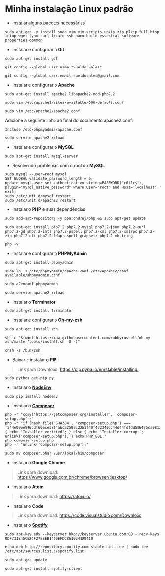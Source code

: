 # Minha instalação Linux padrão


* Instalar alguns pacotes necessárias

```shell
sudo apt-get -y install sudo vim vim-scripts unzip zip p7zip-full htop iotop wget lynx curl locate ssh nano build-essential software-properties-common
```

* Instalar e configurar o **Git**

```shell
sudo apt-get install git

git config --global user.name "Sueldo Sales"

git config --global user.email sueldosales@gmail.com
```

* Instalar e configurar o **Apache**

```shell
sudo apt-get install apache2 libapache2-mod-php7.2

sudo vim /etc/apache2/sites-available/000-default.conf

```

```shell
sudo vim /etc/apache2/apache2.conf

```
Adicione a seguinte linha ao final do documento apache2.conf:

```shell
Include /etc/phpmyadmin/apache.conf
```
```shell
sudo service apache2 reload

```

* Instalar e configurar o **MySQL**

```shell
sudo apt-get install mysql-server
```
* Resolvendo problemas com o root do **MySQL**

```shell
sudo mysql --user=root mysql
SET GLOBAL validate_password_length = 6;
update mysql.user set authentication_string=PASSWORD("c0t1c$"), plugin="mysql_native_password" where User='root' and Host='localhost';
exit;
sudo /etc/init.d/mysql restart
sudo /etc/init.d/apache2 restart

```

* Instalar o **PHP** e suas dependências

```shell
sudo add-apt-repository -y ppa:ondrej/php && sudo apt-get update
```

```shell
sudo apt-get install php7.2 php7.2-mysql php7.2-json php7.2-curl php7.2-gd php7.2-intl php7.2-pspell php7.2-xml php7.2-xmlrpc php7.2-zip php7.2-cli php7.2-ldap aspell graphviz php7.2-mbstring
```

```shell
php -v
```

* Instalar e configurar o **PHPMyAdmin**

```shell
sudo apt-get install phpmyadmin

sudo ln -s /etc/phpmyadmin/apache.conf /etc/apache2/conf-available/phpmyadmin.conf

sudo a2enconf phpmyadmin

sudo service apache2 reload
```

* Instalar o **Terminator**

```shell
sudo apt-get install terminator
```

* Instalar e configurar o [**Oh-my-zsh**](https://github.com/robbyrussell/oh-my-zsh)

```shell
sudo apt-get install zsh

sh -c "$(wget https://raw.githubusercontent.com/robbyrussell/oh-my-zsh/master/tools/install.sh -O -)"

chsh -s /bin/zsh
```

* Baixar e instalar o **PIP**

>Link para Download: https://pip.pypa.io/en/stable/installing/

```shell
sudo python get-pip.py
```

* Instalar o [**NodeEnv**](https://github.com/ekalinin/nodeenv)

```shell
sudo pip install nodeenv
```
* Instalar o [**Composer**](https://getcomposer.org)

```shell
php -r "copy('https://getcomposer.org/installer', 'composer-setup.php');"
php -r "if (hash_file('SHA384', 'composer-setup.php') === '544e09ee996cdf60ece3804abc52599c22b1f40f4323403c44d44fdfdd586475ca9813a858088ffbc1f233e9b180f061') { echo 'Installer verified'; } else { echo 'Installer corrupt'; unlink('composer-setup.php'); } echo PHP_EOL;"
php composer-setup.php
php -r "unlink('composer-setup.php');"
```
```shell
sudo mv composer.phar /usr/local/bin/composer
```

* Instalar o **Google Chrome**

>Link para download: https://www.google.com.br/chrome/browser/desktop/

* Instalar o **Atom**

>Link para download: https://atom.io/

* Instalar o **Code**

>Link para download: https://code.visualstudio.com/Download

* Instalar o [**Spotify**](https://www.spotify.com/br/download/linux/)

```shell
sudo apt-key adv --keyserver hkp://keyserver.ubuntu.com:80 --recv-keys 0DF731E45CE24F27EEEB1450EFDC8610341D9410

echo deb http://repository.spotify.com stable non-free | sudo tee /etc/apt/sources.list.d/spotify.list

sudo apt-get update

sudo apt-get install spotify-client
```
